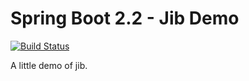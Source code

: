 # Spring Boot 2.2 - Jib Demo
[![Build Status](https://travis-ci.com/thorsager/spring-boot-22-jib.svg?branch=master)](https://travis-ci.com/thorsager/spring-boot-22-jib)

A little demo of jib.